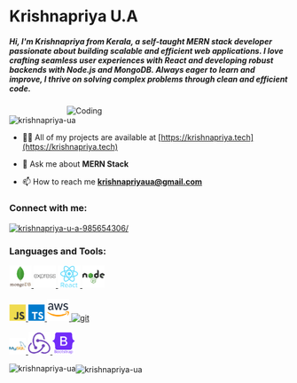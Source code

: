 

<h1 align="left"> Krishnapriya U.A</h1>

<h5 align="left">Hi, I'm Krishnapriya from Kerala, a self-taught MERN stack developer passionate about building scalable and efficient web applications. I love crafting seamless user experiences with React and developing robust backends with Node.js and MongoDB. Always eager to learn and improve, I thrive on solving complex problems through clean and efficient code.</h5>


<a href="https://linkedin.com/in/krishnapriya-u-a-985654306/" target="_blank">
  <img align="right" alt="Coding" width="400" src="https://miro.medium.com/v2/resize:fit:1400/1*5OSbGu-5Z98IT8r76UJZbw.gif">
</a>


<p align="left"> <img src="https://komarev.com/ghpvc/?username=krishnapriya-ua&label=Profile%20views&color=0e75b6&style=flat" alt="krishnapriya-ua" /> </p>

- 👨‍💻 All of my projects are available at [https://krishnapriya.tech](https://krishnapriya.tech)

- 💬 Ask me about **MERN Stack**

- 📫 How to reach me **krishnapriyaua@gmail.com**

<h3 align="left">Connect with me:</h3>
<p align="left">
<a href="https://linkedin.com/in/krishnapriya-u-a-985654306/" target="blank"><img align="center" src="https://raw.githubusercontent.com/rahuldkjain/github-profile-readme-generator/master/src/images/icons/Social/linked-in-alt.svg" alt="krishnapriya-u-a-985654306/" height="20" width="20" /></a>
</p>

<h3 align="left">Languages and Tools:</h3>
<p align="left">
  <a href="https://www.mongodb.com/" target="_blank" rel="noreferrer">
    <img src="https://raw.githubusercontent.com/devicons/devicon/master/icons/mongodb/mongodb-original-wordmark.svg" alt="mongodb" width="40" height="40"/>
  </a>

  <a href="https://expressjs.com" target="_blank" rel="noreferrer">
    <img src="https://raw.githubusercontent.com/devicons/devicon/master/icons/express/express-original-wordmark.svg" alt="express" width="40" height="40"/>
  </a>
  <a href="https://reactjs.org/" target="_blank" rel="noreferrer">
    <img src="https://raw.githubusercontent.com/devicons/devicon/master/icons/react/react-original-wordmark.svg" alt="react" width="40" height="40"/>
  </a>  
  <a href="https://nodejs.org" target="_blank" rel="noreferrer">
    <img src="https://raw.githubusercontent.com/devicons/devicon/master/icons/nodejs/nodejs-original-wordmark.svg" alt="nodejs" width="40" height="40"/>
  </a><br/><br/>
  <a href="https://developer.mozilla.org/en-US/docs/Web/JavaScript" target="_blank" rel="noreferrer">
    <img src="https://raw.githubusercontent.com/devicons/devicon/master/icons/javascript/javascript-original.svg" alt="javascript" width="30" height="30"/>
  </a>
  <a href="https://www.typescriptlang.org/" target="_blank" rel="noreferrer">
    <img src="https://raw.githubusercontent.com/devicons/devicon/master/icons/typescript/typescript-original.svg" alt="typescript" width="30" height="30"/>
  </a>  
  <a href="https://aws.amazon.com" target="_blank" rel="noreferrer">
    <img src="https://raw.githubusercontent.com/devicons/devicon/master/icons/amazonwebservices/amazonwebservices-original-wordmark.svg" alt="aws" width="40" height="40"/>
  </a>
  <a href="https://git-scm.com/" target="_blank" rel="noreferrer">
    <img src="https://www.vectorlogo.zone/logos/git-scm/git-scm-icon.svg" alt="git" width="40" height="40"/>
  </a><br/><br/>
  <a href="https://www.mysql.com/" target="_blank" rel="noreferrer">
    <img src="https://raw.githubusercontent.com/devicons/devicon/master/icons/mysql/mysql-original-wordmark.svg" alt="mysql" width="30" height="30"/>
  </a>
  <a href="https://redux.js.org" target="_blank" rel="noreferrer">
    <img src="https://raw.githubusercontent.com/devicons/devicon/master/icons/redux/redux-original.svg" alt="redux" width="40" height="40"/>
  </a>
  <a href="https://getbootstrap.com" target="_blank" rel="noreferrer">
    <img src="https://raw.githubusercontent.com/devicons/devicon/master/icons/bootstrap/bootstrap-plain-wordmark.svg" alt="bootstrap" width="40" height="40"/>
  </a>

</p>


<p><img align="left" src="https://github-readme-stats.vercel.app/api/top-langs?username=krishnapriya-ua&show_icons=true&locale=en&layout=compact" alt="krishnapriya-ua" /></p>



<p><img align="center" src="https://github-readme-streak-stats.herokuapp.com/?user=krishnapriya-ua&" alt="krishnapriya-ua" /></p>
